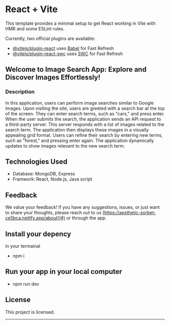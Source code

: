 # React + Vite

This template provides a minimal setup to get React working in Vite with HMR and some ESLint rules.

Currently, two official plugins are available:

- [@vitejs/plugin-react](https://github.com/vitejs/vite-plugin-react/blob/main/packages/plugin-react/README.md) uses [Babel](https://babeljs.io/) for Fast Refresh
- [@vitejs/plugin-react-swc](https://github.com/vitejs/vite-plugin-react-swc) uses [SWC](https://swc.rs/) for Fast Refresh

## Welcome to Image Search App: Explore and Discover Images Effortlessly!

### Description

In this application, users can perform image searches similar to Google Images. Upon visiting the site, users are greeted with a search bar at the top of the screen. They can enter search terms, such as "cars," and press enter. When the user submits the search, the application sends an API request to a third-party server. This server responds with a list of images related to the search term. The application then displays these images in a visually appealing grid format. Users can refine their search by entering new terms, such as "forest," and pressing enter again. The application dynamically updates to show images relevant to the new search term.

## Technologies Used

- Database: MongoDB, Express
- Framwork: React, Node.js, Java script

## Feedback

We value your feedback! If you have any suggestions, issues, or just want to share your thoughts, please reach out to us [https://aesthetic-sorbet-ce5bca.netlify.app/about](#) or through the app.

## Install your depency

in your termainal

- npm i

## Run your app in your local computer

- npm run dev

## License

This project is licensed.

---
 
